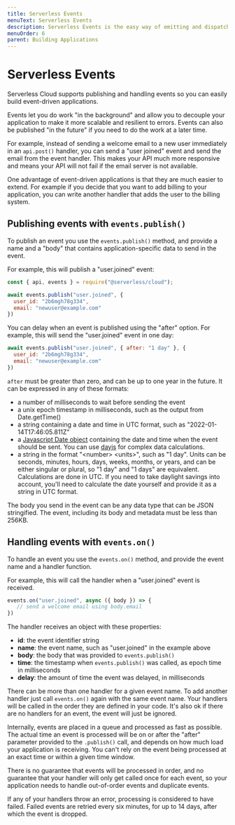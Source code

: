 ```yaml
---
title: Serverless Events
menuText: Serverless Events
description: Serverless Events is the easy way of emitting and dispatching events for asynchronous use cases such as notifications, high-volume data process, background tasks etc.
menuOrder: 6
parent: Building Applications
---
```


# Serverless Events

Serverless Cloud supports publishing and handling events so you can easily build event-driven applications.

Events let you do work "in the background" and allow you to decouple your application to make it more scalable and resilient to errors. Events can also be published "in the future" if you need to do the work at a later time.

For example, instead of sending a welcome email to a new user immediately in an `api.post()` handler, you can send a "user joined" event and send the email from the event handler. This makes your API much more responsive and means your API will not fail if the email server is not available.

One advantage of event-driven applications is that they are much easier to extend. For example if you decide that you want to add billing to your application, you can write another handler that adds the user to the billing system.

## Publishing events with `events.publish()`

To publish an event you use the `events.publish()` method, and provide a name and a "body" that contains application-specific data to send in the event.

For example, this will publish a "user.joined" event:

```js
const { api, events } = require("@serverless/cloud");

await events.publish("user.joined", {
  user_id: "2b6mgh78g334",
  email: "newuser@example.com"
})
```

You can delay when an event is published using the "after" option. For example, this will send the "user.joined" event in one day:

```js
await events.publish("user.joined", { after: "1 day" }, {
  user_id: "2b6mgh78g334",
  email: "newuser@example.com"
})
```

`after` must be greater than zero, and can be up to one year in the future. It can be expressed in any of these formats:

- a number of milliseconds to wait before sending the event
- a unix epoch timestamp in milliseconds, such as the output from Date.getTime()
- a string containing a date and time in UTC format, such as "2022-01-14T17:46:05.811Z"
- a [Javascript Date object](https://developer.mozilla.org/en-US/docs/Web/JavaScript/Reference/Global_Objects/Date) containing the date and time when the event should be sent. You can use [dayjs](https://www.npmjs.com/package/dayjs) for complex data calculations.
- a string in the format "\<number\> \<units\>", such as "1 day". Units can be seconds, minutes, hours, days, weeks, months, or years, and can be either singular or plural, so "1 day" and "1 days" are equivalent. Calculations are done in UTC. If you need to take daylight savings into account, you'll need to calculate the date yourself and provide it as a string in UTC format.

The body you send in the event can be any data type that can be JSON stringified. The event, including its body and metadata must be less than 256KB.

## Handling events with `events.on()`

To handle an event you use the `events.on()` method, and provide the event name and a handler function.

For example, this will call the handler when a "user.joined" event is received.

```js
events.on("user.joined", async ({ body }) => {
   // send a welcome email using body.email
})
```

The handler receives an object with these properties:

- **id**: the event identifier string
- **name**: the event name, such as "user.joined" in the example above
- **body**: the body that was provided to `events.publish()`
- **time**: the timestamp when `events.publish()` was called, as epoch time in milliseconds
- **delay**: the amount of time the event was delayed, in milliseconds

There can be more than one handler for a given event name. To add another handler just call `events.on()` again with the same event name. Your handlers will be called in the order they are defined in your code. It's also ok if there are no handlers for an event, the event will just be ignored.

Internally, events are placed in a queue and processed as fast as possible. The actual time an event is processed will be on or after the "after" parameter provided to the `.publish()` call, and depends on how much load your application is receiving. You can't rely on the event being processed at an exact time or within a given time window.

There is no guarantee that events will be processed in order, and no guarantee that your handler will only get called once for each event, so your application needs to handle out-of-order events and duplicate events.

If any of your handlers throw an error, processing is considered to have failed. Failed events are retried every six minutes, for up to 14 days, after which the event is dropped.
